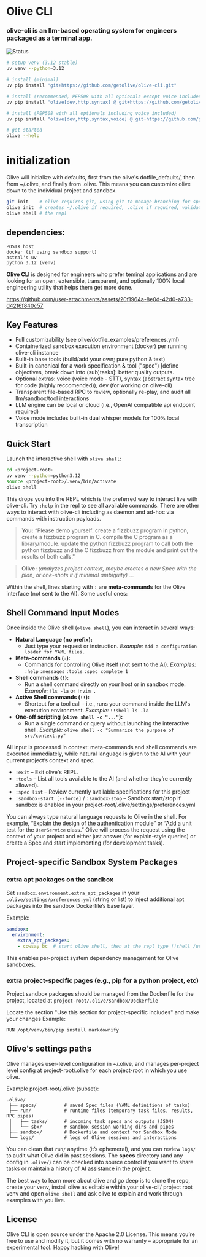 # Olive CLI
### olive-cli is an llm-based operating system for engineers packaged as a terminal app.

![Status](https://img.shields.io/badge/status-pre--v1,_experimental-orange)

```bash
# setup venv (3.12 stable)
uv venv --python=3.12

# install (minimal)
uv pip install "git+https://github.com/getolive/olive-cli.git"

# install (recommended, PEP508 with all optionals except voice included)
uv pip install "olive[dev,http,syntax] @ git+https://github.com/getolive/olive-cli.git"

# install (PEP508 with all optionals including voice included)
uv pip install "olive[dev,http,syntax,voice] @ git+https://github.com/getolive/olive-cli.git"

# get started
olive --help
```

# initialization

Olive will initialize with defaults, first from the olive's dotfile_defaults/, then from ~/.olive, and finally from .olive. This means you can customize olive down to the individual project and sandbox.


```bash
git init    # olive requires git, using git to manage branching for specs and other things.
olive init  # creates ~/.olive if required, .olive if required, validates install is healthy.
olive shell # the repl
```

## dependencies:
```
POSIX host
docker (if using sandbox support)
astral's uv
python 3.12 (venv)
```

**Olive CLI** is designed for engineers who prefer teminal applications and are looking for an open, extensible, transparent, and optionally 100% local engineering utility that helps them get more done.

https://github.com/user-attachments/assets/20f1964a-8e0d-42d0-a733-d42f6f840c57

## Key Features

- Full customizability (see olive/dotfile_examples/preferences.yml)
- Containerized sandbox execution environment (docker) per running olive-cli instance
- Built-in base tools (build/add your own; pure python & text)
- Built-in canonical for a work specification & tool ("spec") [define objectives, break down into (sub)tasks]: better quality outputs.
- Optional extras: voice (voice mode - STT), syntax (abstract syntax tree for code (highly reccomended)), dev (for working on olive-cli)
- Transparent file-based RPC to review, optionally re-play, and audit all llm/sandbox/tool interactions
- LLM engine can be local or cloud (i.e., OpenAI compatible api endpoint required)
- Voice mode includes built-in dual whisper models for 100% local transcription

## Quick Start

Launch the interactive shell with ```olive shell```:

```bash
cd <project-root>
uv venv --python=python3.12
source <project-root>/.venv/bin/activate
olive shell
```

This drops you into the REPL which is the preferred way to interact live with olive-cli. Try `:help` in the repl to see all available commands.
There are other ways to interact with olive-cli including as daemon and ad-hoc via commands with instruction payloads. 

> **You:** “Please demo yourself: create a fizzbuzz program in python, create a fizzbuzz program in C. compile the C program as a library/module. update the python fizzbuzz program to call both the python fizzbuzz and the C fizzbuzz from the module and print out the results of both calls."

> **Olive:** *(analyzes project context, maybe creates a new Spec with the plan, or one-shots it if minimal ambiguity)* …

Within the shell, lines starting with `:` are **meta-commands** for the Olive interface (not sent to the AI). Some useful ones:

## Shell Command Input Modes

Once inside the Olive shell (`olive shell`), you can interact in several ways:

- **Natural Language (no prefix):**
  - Just type your request or instruction.
    _Example:_
    `Add a configuration loader for YAML files.`
- **Meta-commands (`:`):**
  - Commands for controlling Olive itself (not sent to the AI).
    _Examples:_
    `:help`
    `:messages`
    `:tools`
    `:spec complete 1`
- **Shell commands (`!`):**
  - Run a shell command directly on your host or in sandbox mode.
    _Example:_
    `!ls -la` or `!nvim .`
- **Active Shell commands (`!!`):**
  - Shortcut for a tool call - i.e., runs your command inside the LLM's execution environment.
    _Example:_
    `!!shell ls -la`
- **One-off scripting (`olive shell -c "..."`):**
  - Run a single command or query without launching the interactive shell.
    _Example:_
    `olive shell -c "Summarize the purpose of src/context.py"`

All input is processed in context: meta-commands and shell commands are executed immediately, while natural language is given to the AI with your current project’s context and spec.

- `:exit` – Exit olive's REPL.
- `:tools` – List all tools available to the AI (and whether they’re currently allowed).
- `:spec list` – Review currently available specifications for this project
- `:sandbox-start [--force]` / `:sandbox-stop` – Sandbox start/stop if sandbox is enabled in your project-root/.olive/settings/preferences.yml

You can always type natural language requests to Olive in the shell. For example, “Explain the design of the authentication module” or “Add a unit test for the `UserService` class.” Olive will process the request using the context of your project and either just answer (for explain-style queries) or create a Spec and start implementing (for development tasks).

## Project-specific Sandbox System Packages

### extra apt packages on the sandbox

Set `sandbox.environment.extra_apt_packages` in your `.olive/settings/preferences.yml` (string or list) to inject additional apt packages into the sandbox Dockerfile’s base layer.

Example:
```yaml
sandbox:
  environment:
    extra_apt_packages:
    - cowsay bc  # start olive shell, then at the repl type !!shell /usr/games/cowsay moo, or !!shell bc
```

This enables per-project system dependency management for Olive sandboxes.

### extra project-specific pages (e.g., pip for a python project, etc)

Project sandbox packages should be managed from the Dockerfile for the project, located at 
```project-root/.olive/sandbox/Dockerfile```

Locate the section "Use this section for project-specific includes" and make your changes
Example:
```
RUN /opt/venv/bin/pip install markdownify
```

## Olive's settings paths

Olive manages user-level configuration in ~/.olive, and manages per-project level config at project-root/.olive for each project-root in which you use olive.

Example project-root/.olive (subset):

  ```
  .olive/
   ├── specs/          # saved Spec files (YAML definitions of tasks)
   ├── run/            # runtime files (temporary task files, results, RPC pipes)
   │   ├── tasks/      # incoming task specs and outputs (JSON)
   │   └── sbx/        # sandbox session working dirs and pipes
   ├── sandbox/        # Dockerfile and context for Sandbox Mode
   └── logs/           # logs of Olive sessions and interactions
  ```

You can clean that `run/` anytime (it’s ephemeral), and you can review `logs/` to audit what Olive did in past sessions. The **specs** directory (and any config in `.olive/`) can be checked into source control if you want to share tasks or maintain a history of AI assistance in the project.

The best way to learn more about olive and go deep is to clone the repo, create your venv, install olive as editable within your olive-cli/ project root venv and open ```olive shell``` and ask olive to explain and work through examples with you live.

## License

Olive CLI is open source under the Apache 2.0 License. This means you’re free to use and modify it, but it comes with no warranty – appropriate for an experimental tool. Happy hacking with Olive!
